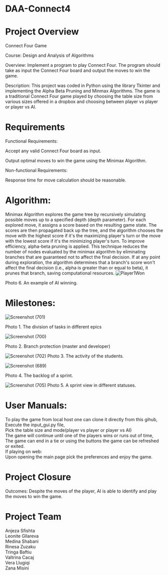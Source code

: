 # DAA-Connect4
# Project Overview
Connect Four Game 

Course: Design and Analysis of Algorithms

Overview: Implement a program to play Connect Four. The program should take as input the Connect Four board and output the moves to win the game.

Description: This project was coded in Python using the library Tkinter and implementing the Alpha Beta Pruning and Minmax Algorithms. 
The game is a traditional Connect Four game played by choosing the table size from various sizes offered in a dropbox and choosing between player vs player or player vs AI. 


# Requirements  
Functional Requirements:  
 
Accept any valid Connect Four board as input.  
  
Output optimal moves to win the game using the Minimax Algorithm.  
  
Non-functional Requirements:  
 
Response time for move calculation should be reasonable.
# Algorithm:
 Minimax Algorithm explores the game tree by recursively simulating possible moves up to a specified depth (depth parameter). For each explored move, it assigns a score based on the resulting game state. The scores are then propagated back up the tree, and the algorithm chooses the move with the highest score if it's the maximizing player's turn or the move with the lowest score if it's the minimizing player's turn.
To improve efficiency, alpha-beta pruning is applied. This technique reduces the number of nodes evaluated by the minimax algorithm by eliminating branches that are guaranteed not to affect the final decision.
 If at any point during exploration, the algorithm determines that a branch's score won't affect the final decision (i.e., alpha is greater than or equal to beta), it prunes that branch, saving computational resources. 
 ![Player1Won](https://github.com/VeraLlugiqi/DAA-Connect4/assets/118756985/f2b79623-3d2a-44fb-996e-90735e3f4cd0)



Photo 6. An example of AI winning.
# Milestones:


![Screenshot (701)](https://github.com/VeraLlugiqi/DAA-Connect4/assets/115923848/ccfd594d-cfbe-4f4d-baf5-bcb3116e90f5)

Photo 1. The division of tasks in different epics

![Screenshot (700)](https://github.com/VeraLlugiqi/DAA-Connect4/assets/115923848/121f2354-3401-4100-85d7-91f1b7404d12)

Photo 2. Branch protection (master and developer)


![Screenshot (702)](https://github.com/VeraLlugiqi/DAA-Connect4/assets/115923848/bd2aea25-be3e-404b-9db6-320f78576592)
Photo 3. The activity of the students.


![Screenshot (689)](https://github.com/VeraLlugiqi/DAA-Connect4/assets/115923848/172edaf6-6e81-4f9d-9060-2bdade5756a5)

Photo 4. The backlog of a sprint.


![Screenshot (705)](https://github.com/VeraLlugiqi/DAA-Connect4/assets/115923848/175dab01-b9db-4bc3-9f30-0330dfde476f)
Photo 5. A sprint view in different statuses.




# User Manuals:
To play the game from local host one can clone it directly from this gihub, <br> 
	Execute the input_gui.py file, <br> 
	Pick the table size and mode(player vs player or player vs AI) <br> 
	The game will continue until one of the players wins or runs out of time, <br> 
	The game can end in a tie or using the buttons the game can be refreshed or exited. <br>
If playing on web: <br>
	Upon opening the main page pick the preferences and enjoy the game.

# Project Closure
Outcomes:
Despite the moves of the player, AI is able to identify and play the moves to win the game.
# Project Team
Anjeza Sfishta <br>
Leonite Gllareva <br>
Medina Shabani<br>
Rinesa Zuzaku<br>
Tringa Baftiu<br>
Valtrina Cacaj<br>
Vera Llugiqi<br>
Zana Misini<br>
